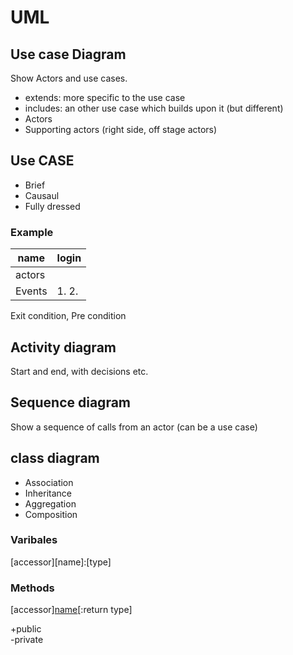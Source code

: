 # UML

## Use case Diagram
Show Actors and use cases.

* extends: more specific to the use case
* includes: an other use case which builds upon it (but different)
* Actors
* Supporting actors (right side, off stage actors)

## Use CASE

* Brief
* Causaul
* Fully dressed

### Example

| name | login |
| --- | --- |
| actors | |
| Events | 1.  2. |

Exit condition, Pre condition


## Activity diagram
Start and end, with decisions etc.

## Sequence diagram
Show a sequence of calls from an actor (can be a use case)

## class diagram

* Association
* Inheritance
* Aggregation
* Composition


### Varibales

[accessor][name]:[type]

### Methods
[accessor][name]()[:return type]

+public  
-private

